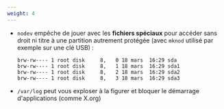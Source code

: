 ```yaml
---
weight: 4
---
```

- `nodev` empêche de jouer avec les **fichiers spéciaux** pour accéder sans droit
    ni titre à une partition autrement protégée (avec `mknod` utilisé par exemple
    sur une clé USB) :

    ```console
    brw-rw---- 1 root disk     8,   0 18 mars  16:29 sda
    brw-rw---- 1 root disk     8,   1 18 mars  16:29 sda1
    brw-rw---- 1 root disk     8,   2 18 mars  16:29 sda2
    brw-rw---- 1 root disk     8,   3 18 mars  16:29 sda3
    ```

- `/var/log` peut vous exploser à la figurer et bloquer le
    démarrage d'applications (comme X.org)
